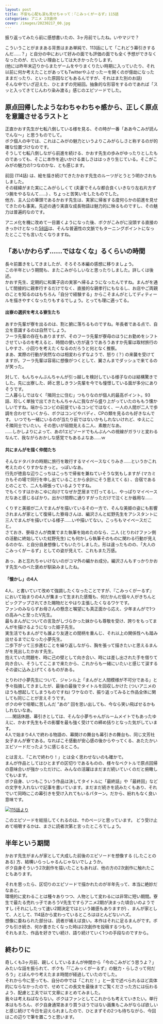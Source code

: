 ```yaml
---
layout: post
title: 不安も心配も涙も見せちゃって：『こみっくがーるず』115話
categories: アニメ 2次創作
cover: /images/20230217_00.jpg
---
```


振り返ってみたら前に感想書いたの、3ヶ月前でしたね。いやマジで？

こういうことがままある背景はまあ単純で、113話にして「これどう幕引きするんだ……？」と自分の中において好みの面でも評価の面でも全く予想ができなくなったのが、だいたい理由としては大きかったりします。  
(他には昨年末辺りからまたゲームをやりまくりたい時期に入っていたり、それ以前に何か考えたことがあってもTwitterやふせったーを開くのが億劫になったままだったり、といった原因などもあるんですが、それはまた別のお話)  
そんな中でいざ迎えた、ひとまずの完結回。抽象的な形容をするのであれば「スッと入ってきてじんわり染み渡る」感じのエピソードでした。

## 原点回帰したようなわちゃわちゃ感から、正しく原点を意識させるラストと

正直かおす先生が七転八倒している様を見る、その時が一番「ああ今こみが読んでんな〜」と思うものでして。  
ボク個人の中では、これはこみがの魅力というよりこみがらしさと称するのが的確な位置づけなのです。  
そうして七転八倒しながら前進を続ける、かおす先生の歩みがゆったりとしたものであっても、そこに本作を追いかける楽しさははっきり生じている。そこがこみがの魅力の1つなのかな、とも感じます。

前回 (114話) は、絵を描き続けてきたかおす先生のルーツがとうとう明かされもしました。  
その経緯がまた実にこみがらしくて (夫妻でそんな都合良くいきなり左右片方ずつ腕をやるなんて……) 、ちょっと苦笑いをしたものでした。  
他方、主人公の筆頭であるかおす先生は、実家に帰省する度何らかの前進を見せてきたのも事実。先述の通り実直な成長物語は魅力的に映るものですし、その魅力は普遍的なのです。

アニメ化を機に改めて一目置くようになった後、ボクがこみがに没頭する直接のきっかけとなった[58話][Ref1]は、そんな普遍性の文脈でもターニングポイントになったとここでも言いたくなりますね。

## 「あいかわらず……ではなくな」るくらいの時間

長々前置きをしてきましたが、そろそろ本編の感想に移りましょう。  
この半年という期間も、またこみがらしいなと思ったりしました。詳しくは後述。  
かおす先生、定期的に和菓子店の実家へ帰るようになったんですね。まんがを通して間接的に親孝行するだけでなく、直接的な親孝行にもなるし、お店やご両親のことを知るのはもちろん「自分で経験する」からこそまんがとしてディティールを描きやすくなったりもするでしょう。とっても理に適ってる。

#### 出寮の選択を考える寮生たち

あすか先輩が寮を出るのは、割と腑に落ちるものですね。年長者である点で、自立を意識するのは自然でしょう。  
フーラ先輩の存在もありますが、そのフーラ先輩が寮母のほうにお勤めをシフトさせているのを考えると、時間の使い方が違うであろうあすか先輩は取材旅行のしやすさ、小回りを考えたくなるのだろうと何となく推察。  
まあ、実際の行動が突然なのは相変わらずなようで、怒り (？) の来襲を受けてますが。フーラ先輩は容易に想像がつくとして、翼さんまでダッシュで来てるのが笑った。

対して、もんちゃんぶんちゃんが引っ越しを検討している様子なのは結構驚きでした。先に出寮した、師と思しきラン先輩を今でも憧憬している面が多分にありそうです。  
二人暮らしではなく「隣同士に住む」つもりなのが個人的最高ポイント。93話、珍しく単独で出てきたもんちゃんに我ながら盛り上がっていたのももう懐かしいですね。端からコンビの前提でいるコンビではなく、一人の人間が二人で歩調を合わせていくから、ボクはコンビやバディ、CPの類を見るのも好きなんです。
いつでも一緒にいるのが当たり前ではないかもしれないけれど、ゆえにこそ隣同士でいたい。その思いが垣間見える二人、素敵だなあ。  
……しかしよりによって、あの1エピソードでもんぶんへの視線がガラリと変わるなんて、我ながらおかしな感覚でもあるよなあ……ｗ

#### 共にまんがを描く仲間たち

そんなドタバタの時期に旅行を敢行するマイペースなくりみき……というかこれ考えたのくりすかなきっと。っぽいなあ。  
行先が徳島な辺りこっちはこっちで帰省を兼ねていそうな気もしますが (マカミカもその場で同行を申し出ていることから余計にそう思えてくる) 、合宿であるとのことで、二人も頑張っているようですね。  
でもくりすはかおこゆに向けてなぜか芝居まで打ってるし、やっぱりマイペースだなあと感じるばかり。出かけ間際に通りすがっただけで泣くとか器用な……

くりすと美姫が二人でまんがを描いているその一方で、そんな美姫の姿にも影響されまんが家として復帰した寮母さんは、編沢さんと虹野先生をアシスタントに三人でまんがを描いている様子……いや描いてない。こっちもマイペースだこと。  
さておき、寮母さんが商業でまた執筆を始めたのなら、二人 (とりわけファン側の活動に終始していた虹野先生) にも何かしら執筆そのものに関わる行動が見えるのかな、と自分自身想像してもいたりしました。形は違ったものの、「大人のこみっくがーるず」としての姿が見えて、これもまた万感。

あっ、あと忘れちゃいけないのがコマ外の編かお成分。編沢さんもすっかりかおす先生へのべた褒めが馴染みましたね。

#### 「懐かし」の4人

4人、と書いていて改めて強調したくなったことですが、『こみっくがーるず』において始まりの4人が集まって生まれた感慨も、何だかんだ個々人がきちんとピックアップされてきた賜物だとやはり主張したくなるワケです。  
ファンのみならずお母さんの懸念と嘱望にも真正面から応え、少年まんがで1つの高みへと至ったV先生。  
最もまんがについての言及がしづらかった妹からも尊敬を受け、誇りをもってまんがを描けるようになった姫子先生。  
実生活でもまんがでも誰より友達との間柄を重んじ、それ以上の関係性へも踏み出せるまでになった小夢先生。  
二歩下がって三歩進むことを繰り返しながら、胸を張って描きたいと思えるまんがを見出したかおす先生。  
抱えていた問題を、時に己の壁として向き合い、時には差し出された手を借りて向き合い、そうしてここまで来たから、これからも一緒にいたいと感じて涙するその姿に込み上げてくるものがある。

とりわけ小夢先生について、ジャンル上「まんがと人間模様が不可分である」と予々指摘してきましたが、最後の最後でタイトルを回収しかけた (ついアニメのほうも想起してしまうものですね) ワケなので、振り返ってみると作品全体に関しても同じことが言えそうです。  
ボクの中で咀嚼に苦しんだ ”あの” 回を思い出しても、今なら笑い飛ばせるかもしれないなあ。  
……閑話休題、幕引きとしては、そんな小夢ちゃんがルームメイトでもあったゆえに、かおす先生もその影響を最も強く受けての締め括りとなった気がしています。  
4人で始まり4人で終わる物語の、幕開けの舞台も幕引きの舞台も、同じ文芳社女子まんが寮である。なればこそ感動が安心感の後からやってくる、あたたかいエピソードだったように感じるところ。

とは言え、「これで終わり！」とは全く思わせないのも確かで。  
まんが作品としてはひとまずの区切りであるものの、様々なベクトルで原点回帰の意味合いが強かっただけに、みんなの活躍はまだまだ続いていくのだと俯瞰してもいます。  
ボク自身、いつもこういう作品は決してタイトルに「最終話」や「最終回」などの文字を入れないで記事を書いています。まだまだ続きを読みたくもあり、それでいて同時にこの幕引きを受け入れてもいるパターン。だから、紛れもなく良い意味です。

[![115話より](/images/20230217_01.jpg "115話")][QTD1]

このエピソードを総括してくれるのは、↑のページと思っています。
どう受け止めて咀嚼するかは、まさに読者次第と言ったところでしょう。

## 半年という期間

かおす先生がまんが家として大成した前後のエピソードを想像する (したことのある) 方、結構いらっしゃるんじゃないでしょうか。  
ボク自身そういう2次創作を描いたこともあれば、他の方の2次創作に触れたこともあります。

それを思ったら、区切りのエピソードで描かれたのが半年先って、本当に絶妙だなあと。  
環境的に変わることは種々ありつつ、人物として変わるには非常に短い期間。寮生で最たる売れっ子であろうV先生ですらアニメ2期が決まった頃合いのようですし (それにしたって速い2期決定ではという雑感もありますが) 、まんが家として、人として、114話から変わっているところはほとんどないハズ。  
想像に委ねられた部分は、読者が補えば良い。本作はそれに足るまんがです。ボクも引き続き、何か書きたくなった時は2次創作を投稿するつもり。  
それもまた、作品を好きでい続け、語り続けていく1つの手段なのですから。

## 終わりに

奇しくも3ヶ月前、親しくしているまんが仲間から「今のこみがどう思うよ？」みたいな話を振られて、ボクも「『こみっくがーるず』の魅力・らしさって何だろう」とぼんやり考えたまま時間が経過していたのでした。  
それから今に至っても、自分の中では「これだ！」と一言で述べられるほど具体的にならなかったので、せめてこの長文を最後までご覧くださった方には伝わるよう、配慮と工夫で以て文章にまとめてみました。  
我々は考えねばならない。ボクはファンとしてこれからも考えていきたい。単行本はもちろん、ボク自身通常あまり買うほうではない画集もこみがならば欲しいと感じ続けて今日を迎えられましたので、ひとまずその2つも待ちながら、今回はこの辺りで筆を置こうと思います。

[QTD1]: https://twitter.com/mangatimekirara/status/1626220223807500289

[Ref1]: /2019-04-26-comic/
